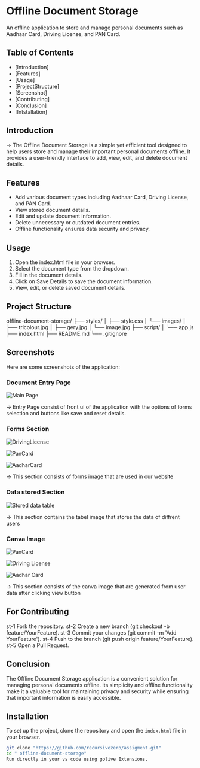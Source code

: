 # Offline Document Storage
 An offline application to store and manage personal documents such as Aadhaar Card, Driving License, and PAN Card.

## Table of Contents

- [Introduction]
- [Features]
- [Usage]
- [ProjectStructure]
- [Screenshot]
- [Contributing]
- [Conclusion]
- [Intstallation]



## Introduction

-> The Offline Document Storage is a simple yet efficient tool designed to help users store and manage their important personal documents offline. It provides a user-friendly interface to add, view, edit, and delete document details.

## Features

- Add various document types including Aadhaar Card, Driving License, and PAN Card.
- View stored document details.
- Edit and update document information.
- Delete unnecessary or outdated document entries.
- Offline functionality ensures data security and privacy.

## Usage
1. Open the index.html file in your browser.
2. Select the document type from the dropdown.
3. Fill in the document details.
4. Click on Save Details to save the document information.
5. View, edit, or delete saved document details.

## Project Structure
offline-document-storage/
├── styles/
│   ├── style.css
│   └── images/
│       ├── tricolour.jpg
│       ├── gery.jpg
│       └── image.jpg
├── script/
│   └── app.js
├── index.html
├── README.md
└── .gitignore

## Screenshots

Here are some screenshots of the application:

### Document Entry Page
 ![Main Page](../assets/images/MainPage.png)

-> Entry Page consist of front ui of the application with the options of forms selection and buttons like save and reset details.

### Forms Section
![DrivingLicense](../assets/images/DrivingLicenseForm.png)

![PanCard](../assets/images/PanForm.png)

![AadharCard](../assets/images/AadharForm.png)

-> This section consists of forms image that are used in our website 

### Data stored Section
![ Stored data table](../assets/images/StoredData.png)

-> This section contains the tabel image that stores the data of diffrent users

### Canva Image
![PanCard](../assets/images/PanCanavImage.png)

![Driving License](../assets/images/LicenseCanvaImage.png)

![Aadhar Card](../assets/images/AadharCanvaImage.png)

-> This section consists of the canva image that are generated from user data after clicking view button 

## For Contributing

st-1 Fork the repository.
st-2 Create a new branch (git checkout -b feature/YourFeature).
st-3 Commit your changes (git commit -m 'Add YourFeature').
st-4 Push to the branch (git push origin feature/YourFeature).
st-5 Open a Pull Request.

## Conclusion

The Offline Document Storage application is a convenient solution for managing personal documents offline. Its simplicity and offline functionality make it a valuable tool for maintaining privacy and security while ensuring that important information is easily accessible.




## Installation

To set up the project, clone the repository and open the `index.html` file in your browser.

```bash
git clone "https://github.com/recursivezero/assigment.git"
cd " offline-document-storage"
Run directly in your vs code using golive Extensions.

